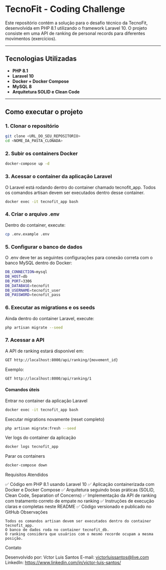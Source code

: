 # TecnoFit - Coding Challenge

Este repositório contém a solução para o desafio técnico da TecnoFit, desenvolvida em PHP 8.1 utilizando o framework Laravel 10. O projeto consiste em uma API de ranking de personal records para diferentes movimentos (exercícios).

---

## Tecnologias Utilizadas

- **PHP 8.1**
- **Laravel 10**
- **Docker + Docker Compose**
- **MySQL 8**
- **Arquitetura SOLID e Clean Code**

---

## Como executar o projeto

### 1. Clonar o repositório

```bash
git clone <URL_DO_SEU_REPOSITORIO>
cd <NOME_DA_PASTA_CLONADA>
```

### 2. Subir os containers Docker

```bash
docker-compose up -d
```

### 3. Acessar o container da aplicação Laravel

O Laravel está rodando dentro do container chamado tecnofit_app. Todos os comandos artisan devem ser executados dentro desse container.
```bash
docker exec -it tecnofit_app bash
```

### 4. Criar o arquivo .env

Dentro do container, execute:
```bash
cp .env.example .env
```

### 5. Configurar o banco de dados

O .env deve ter as seguintes configurações para conexão correta com o banco MySQL dentro do Docker:
```bash
DB_CONNECTION=mysql
DB_HOST=db
DB_PORT=3306
DB_DATABASE=tecnofit
DB_USERNAME=tecnofit_user
DB_PASSWORD=tecnofit_pass
```

### 6. Executar as migrations e os seeds

Ainda dentro do container Laravel, execute:
```bash
php artisan migrate --seed
```

### 7. Acessar a API

A API de ranking estará disponível em:
```bash
GET http://localhost:8000/api/ranking/{movement_id}
```
Exemplo:
```bash
GET http://localhost:8000/api/ranking/1
```

#### Comandos úteis
Entrar no container da aplicação Laravel
```bash
docker exec -it tecnofit_app bash
```
Executar migrations novamente (reset completo)
```bash
php artisan migrate:fresh --seed
```
Ver logs do container da aplicação
```bash
docker logs tecnofit_app
```
Parar os containers
```bash
docker-compose down
```

Requisitos Atendidos

✅ Código em PHP 8.1 usando Laravel 10
✅ Aplicação containerizada com Docker e Docker Compose
✅ Arquitetura seguindo boas práticas (SOLID, Clean Code, Separation of Concerns)
✅ Implementação da API de ranking com tratamento correto de empate no ranking
✅ Instruções de execução claras e completas neste README
✅ Código versionado e publicado no GitHub
Observações

    Todos os comandos artisan devem ser executados dentro do container tecnofit_app.
    O banco de dados roda no container tecnofit_db.
    O ranking considera que usuários com o mesmo recorde ocupam a mesma posição.

Contato

Desenvolvido por: Vctor Luis Santos
E-mail: victorluissantos@live.com
LinkedIn: https://www.linkedin.com/in/victor-luis-santos/